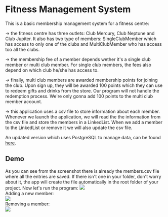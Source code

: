 # Fitness Management System  
   This is a basic membership management system for a fitness centre:  
   
-> the fitness centre has three outlets: Club Mercury, Club Neptune and Club Jupiter. It also has two type of members: SingleClubMember which has access to only one of the clubs and MultiClubMember who has access too all the clubs.  
   
-> the membership fee of a member depends wether it's a single club member or multi club member. For single club members, the fees also depend on which club he/she has access to.</br>

-> finally, multi club members are awarded membership points for joining the club. Upon sign up, they will be awarded 100 points which they can use to redeem gifts and drinks from the store. Our program will not handle the redemption process. We're only gonna add 100 points to the multi club member account.  
  
-> this application uses a csv file to store information about each member. Whenever we launch the application, we will read the the information from the csv file and store the members in a LinkedList. When we add a member to the LinkedList or remove it we will also update the csv file.</br>  
  
An updated version which uses PostgreSQL to manage data, can be found [here](https://github.com/eMelgooG/fitnessMMS-PostgreSQL).  
## Demo  

 As you can see from the screenshot there is already the members.csv file where all the entries are saved. If there isn't one in your folder, don't worry about it, the app will create the file automatically in the root folder of your project. Now let's run the program:
![](https://imgur.com/OWJPjKq)  
 Adding a new member:  
![](https://imgur.com/gpGXyRC)  
 Removing a member:  
![](https://imgur.com/5hYzIY4)

